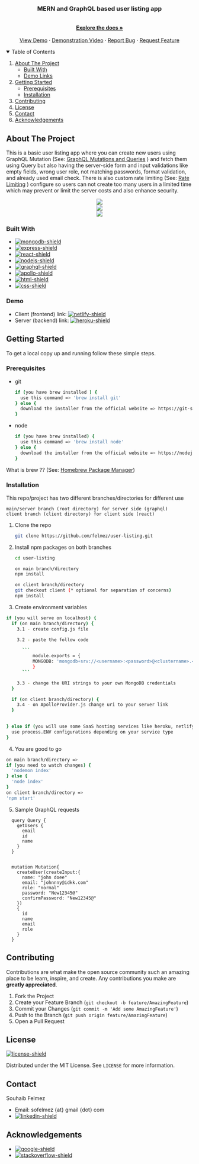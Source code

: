 <!-- PROJECT LOGO -->
<br />
<p align="center">
  <a href="https://github.com/felmez/user-listing">
    <!-- <img src="https://i.giphy.com/media/7NJlWDt3lh5dGdXrS3/giphy.gif" width="450" height="350"/> -->
  </a>

  <h3 align="center">MERN and GraphQL based user listing app</h3>

  <p align="center">
    <br />
    <a href="#getting-started"><strong>Explore the docs »</strong></a>
    <br />
    <br />
    <a href="https://naughty-varahamihira-bbde39.netlify.app/" target="_blank">View Demo</a>
    ·
    <a href="https://www.youtube.com/watch?v=QSWg1JPAXUI" target="_blank">Demonstration Video</a>
    ·
    <a href="https://github.com/felmez/user-listing/issues">Report Bug</a>
    ·
    <a href="https://github.com/felmez/user-listing/issues">Request Feature</a>
  </p>
</p>



<!-- TABLE OF CONTENTS -->
<details open="open">
  <summary>Table of Contents</summary>
  <ol>
    <li>
      <a href="#about-the-project">About The Project</a>
      <ul>
        <li><a href="#built-with">Built With</a></li>
        <li><a href="#demo">Demo Links</a></li>
      </ul>
    </li>
    <li>
      <a href="#getting-started">Getting Started</a>
      <ul>
        <li><a href="#prerequisites">Prerequisites</a></li>
        <li><a href="#installation">Installation</a></li>
      </ul>
    </li>
    <li><a href="#contributing">Contributing</a></li>
    <li><a href="#license">License</a></li>
    <li><a href="#contact">Contact</a></li>
    <li><a href="#acknowledgements">Acknowledgements</a></li>
  </ol>
</details>



<!-- ABOUT THE PROJECT -->
## About The Project

This is a basic user listing app where you can create new users using GraphQL Mutation (See: <a href="https://graphql.org/learn/queries/" target="_blank">GraphQL Mutations and Queries</a>
) and fetch them using Query but also having the server-side form and input validations like empty fields, wrong user role, not matching passwords, format validation, and already used email check. 
There is also custom rate limiting (See: <a href="https://en.wikipedia.org/wiki/Rate_limiting" target="_blank">Rate Limiting</a>
) configure so users can not create too many users in a limited time which may prevent or limit the server costs and also enhance security.


<p align="center">
    <img src="https://github.com/felmez/user-listing/blob/main/readme_assets/000.gif" />
    <br />
    <img src="https://github.com/felmez/user-listing/blob/main/readme_assets/111.gif" />
    <br />
    <img src="https://github.com/felmez/user-listing/blob/main/readme_assets/222.gif" />
    <br />
</p>


### Built With

* [![mongodb-shield]][mongodb-url]
* [![express-shield]][express-url]
* [![react-shield]][react-url]
* [![nodejs-shield]][nodejs-url]
* [![graphql-shield]][graphql-url]
* [![apollo-shield]][apollo-url]
* [![html-shield]][html-url]
* [![css-shield]][css-url]

### Demo

* Client (frontend) link: [![netlify-shield]](https://naughty-varahamihira-bbde39.netlify.app/)
* Server (backend) link: [![heroku-shield]](https://userlistinga.herokuapp.com/)

<!-- GETTING STARTED -->
## Getting Started

To get a local copy up and running follow these simple steps.

### Prerequisites

* git
  ```sh
  if (you have brew installed ) {
    use this command => 'brew install git'
  } else {
    download the installer from the official website => https://git-scm.com/downloads
  }
  ```

* node
  ```sh
  if (you have brew installed) {
    use this command => 'brew install node'
  } else {
    download the installer from the official website => https://nodejs.org/en/
  }
  ```
What is brew ?? (See: <a href="https://en.wikipedia.org/wiki/Homebrew_(package_manager)" target="_blank">Homebrew Package Manager</a>)

### Installation

This repo/project has two different branches/directories for different use 
```
main/server branch (root directory) for server side (graphql)
client branch (client directory) for client side (react)
```
1. Clone the repo
   ```sh
   git clone https://github.com/felmez/user-listing.git
   ```
2. Install npm packages on both branches 
   ```sh
   cd user-listing
   ```
   ```sh
   on main branch/directory
   npm install

   on client branch/directory
   git checkout client (* optional for separation of concerns)
   npm install
   ```
3. Create environment variables
  ```sh
  if (you will serve on localhost) {
    if (on main branch/directory) {
      3.1 - create config.js file 

      3.2 - paste the follow code 

        ```
            module.exports = {
            MONGODB: 'mongodb+srv://<username>:<password>@<clustername>.<linkprefix>.mongodb.net/<dbname>?retryWrites=true&w=majority'
            } 
        ```

      3.3 - change the URI strings to your own MongoDB credentials
    }

    if (on client branch/directory) {
      3.4 - on ApolloProvider.js change uri to your server link
    }
    

  } else if (you will use some SaaS hosting services like heroku, netlify etc){
    use process.ENV configurations depending on your service type
  }
  ```
4. You are good to go
  ```sh
  on main branch/directory => 
  if (you need to watch changes) {
    'nodemon index'
  } else {
    'node index'
  }
  on client branch/directory => 
  'npm start'
  ```
5. Sample GraphQL requests
  ```
    query Query {
      getUsers {
        email
        id
        name
      } 
    }


    mutation Mutation{
      createUser(createInput:{
        name: "john doee"
        email: "johnnny@idkk.com"
        role: "normal"
        password: "New12345@"
        confirmPassword: "New12345@"
      })
      {
        id
        name
        email
        role
      }
    }
```



<!-- CONTRIBUTING -->
## Contributing

Contributions are what make the open source community such an amazing place to be learn, inspire, and create. Any contributions you make are **greatly appreciated**.

1. Fork the Project
2. Create your Feature Branch (`git checkout -b feature/AmazingFeature`)
3. Commit your Changes (`git commit -m 'Add some AmazingFeature'`)
4. Push to the Branch (`git push origin feature/AmazingFeature`)
5. Open a Pull Request



<!-- LICENSE -->
## License
[![license-shield]][license-url]

Distributed under the MIT License. See `LICENSE` for more information.



<!-- CONTACT -->
## Contact

Souhaib Felmez
* Email: sofelmez {at} gmail {dot} com
* [![linkedin-shield]][linkedin-url]



<!-- ACKNOWLEDGEMENTS -->
## Acknowledgements

* [![google-shield]][google-url]
* [![stackoverflow-shield]][stackoverflow-url]





<!-- MARKDOWN LINKS & IMAGES -->
<!-- https://www.markdownguide.org/basic-syntax/#reference-style-links -->
[license-shield]: https://img.shields.io/github/license/felmez/user-listings.svg?style=flat-square
[license-url]: https://github.com/felmez/user-listing/blob/main/LICENSE
[freecodecamp-shield]: https://img.shields.io/badge/-freecodecamp-black?style=flat-square&logo=freecodecamp
[freecodecamp-url]: https://www.freecodecamp.org/
[google-shield]: https://img.shields.io/badge/google-4285F4?style=for-the-badge&logo=google&logoColor=white
[google-url]: https://www.google.com/
[stackoverflow-shield]: https://img.shields.io/badge/-stackoverflow-E34F26?style=for-the-badge&logo=stackoverflow&logoColor=white
[stackoverflow-url]: https://www.stackoverflow.com/
[html-shield]: https://img.shields.io/badge/-HTML5-E34F26?style=flat-square&logo=html5&logoColor=white
[html-url]: https://en.wikipedia.org/wiki/HTML
[css-shield]: https://img.shields.io/badge/-CSS3-1572B6?style=flat-square&logo=css3
[css-url]: https://en.wikipedia.org/wiki/CSS
[nodejs-shield]: https://img.shields.io/badge/-Nodejs-black?style=flat-square&logo=Node.js
[nodejs-url]: https://nodejs.org/en/
[react-shield]: https://img.shields.io/badge/-React-black?style=flat-square&logo=react
[react-url]: https://reactjs.org/
[mongodb-shield]: https://img.shields.io/badge/-MongoDB-black?style=flat-square&logo=mongodb
[mongodb-url]: https://www.mongodb.com/
[express-shield]: https://img.shields.io/badge/-express-black.svg?style=flat-square&logo=express
[express-url]: https://expressjs.com/
[graphql-shield]: https://img.shields.io/badge/-GraphQL-E10098?style=flat-square&logo=graphql
[graphql-url]: https://graphql.org/
[apollo-shield]: https://img.shields.io/badge/-Apollo%20GraphQL-311C87?style=flat-square&logo=apollo-graphql
[apollo-url]: https://www.apollographql.com/
[heroku-shield]: https://img.shields.io/badge/-Heroku-430098?style=flat-square&logo=heroku
[heroku-url]: https://dashboard.heroku.com/
[netlify-shield]: https://img.shields.io/badge/-netlify-black?style=flat-square&logo=netlify
[netlify-url]: https://www.netlify.com/
[git-shield]: https://img.shields.io/badge/-Git-black?style=flat-square&logo=git
[git-url]: https://git-scm.com/
[github-shield]: https://img.shields.io/badge/-GitHub-181717?style=flat-square&logo=github
[github-url]: https://github.com/
[linkedin-shield]: https://img.shields.io/badge/-felmez-blue?style=flat-square&logo=Linkedin&logoColor=white
[linkedin-url]: https://linkedin.com/in/felmez
